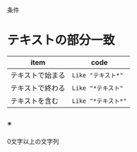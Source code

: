 条件
# テキストの部分一致
|item          |code                 |
|--------------|---------------------|
|テキストで始まる|```Like "テキスト*"```|
|テキストで終わる|```Like "*テキスト"```|
|テキストを含む |```Like "*テキスト*"```|

## ```*```
0文字以上の文字列
